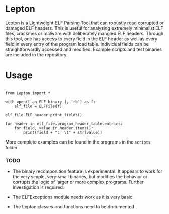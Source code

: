 # Lepton
Lepton is a Lightweight ELF Parsing Tool that can robustly read corrupted or damaged ELF headers. 
This is useful for analyzing extremely minimalist ELF files, crackmes or malware with deliberately mangled ELF headers.
Through this tool, one has access to every field in the ELF header as well as every field in every entry of the
program load table. Individual fields can be straightforwardly accessed and modified. Example scripts and test
binaries are included in the repository. 

# Usage

```python3

from Lepton import *

with open([ an ELF binary ], 'rb') as f:
    elf_file = ELFFile(f)

elf_file.ELF_header.print_fields()

for header in elf_file.program_header_table.entries:
    for field, value in header.items():
        print(field + ":  \t" + str(value))
```

More complete examples can be found in the programs in the `scripts` folder.

### TODO
 - The binary recomposition feature is experimental. It appears to work for the very simple, very small binaries,
but modifies the behavior or corrupts the logic of larger or more complex programs. Further investigation is
required.

 - The ELFExceptions module needs work as it is very basic.

 - The Lepton classes and functions need to be documented
